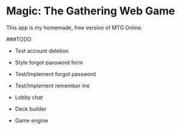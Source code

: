 # Magic: The Gathering Web Game

This app is my homemade, free version of MTG Online. 

###TODO

* Test account deletion
* Style forgot password form
* Test/Implement forgot password
* Test/Implement remember me

* Lobby chat
* Deck builder
* Game engine

